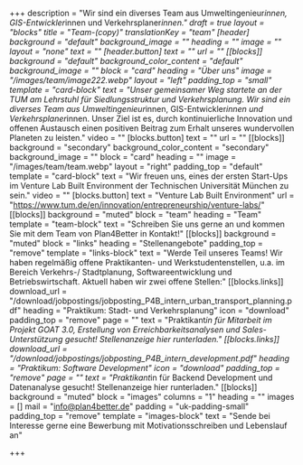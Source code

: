 +++
description = "Wir sind ein diverses Team aus Umweltingenieur*innen, GIS-Entwickler*innen und Verkehrsplaner*innen."
draft = true
layout = "blocks"
title = "Team-(copy)"
translationKey = "team"
[header]
background = "default"
background_image = ""
heading = ""
image = ""
layout = "none"
text = ""
[header.button]
text = ""
url = ""
[[blocks]]
background = "default"
background_color_content = "default"
background_image = ""
block = "card"
heading = "Über uns"
image = "/images/team/image222.webp"
layout = "left"
padding_top = "small"
template = "card-block"
text = "Unser gemeinsamer Weg startete an der TUM am Lehrstuhl für Siedlungsstruktur und Verkehrsplanung. Wir sind ein diverses Team aus Umweltingenieur*innen, GIS-Entwickler*innen und Verkehrsplaner*innen. Unser Ziel ist es, durch kontinuierliche Innovation und offenen Austausch einen positiven Beitrag zum Erhalt unseres wundervollen Planeten zu leisten."
video = ""
[blocks.button]
text = ""
url = ""
[[blocks]]
background = "secondary"
background_color_content = "secondary"
background_image = ""
block = "card"
heading = ""
image = "/images/team/team.webp"
layout = "right"
padding_top = "default"
template = "card-block"
text = "Wir freuen uns, eines der ersten Start-Ups im Venture Lab Built Environment der Technischen Universität München zu sein."
video = ""
[blocks.button]
text = "Venture Lab Built Environment"
url = "https://www.tum.de/en/innovation/entrepreneurship/venture-labs/"
[[blocks]]
background = "muted"
block = "team"
heading = "Team"
template = "team-block"
text = "Schreiben Sie uns gerne an und kommen Sie mit dem Team von Plan4Better in Kontakt!"
[[blocks]]
background = "muted"
block = "links"
heading = "Stellenangebote"
padding_top = "remove"
template = "links-block"
text = "Werde Teil unseres Teams! Wir haben regelmäßig offene Praktikanten- und Werkstudentenstellen, u.a. im Bereich Verkehrs-/ Stadtplanung, Softwareentwicklung und Betriebswirtschaft. Aktuell haben wir zwei offene Stellen:"
[[blocks.links]]
download_url = "/download/jobpostings/jobposting_P4B_intern_urban_transport_planning.pdf"
heading = "Praktikum: Stadt- und Verkehrsplanung"
icon = "download"
padding_top = "remove"
page = ""
text = "Praktikant*in für Mitarbeit im Projekt GOAT 3.0, Erstellung von Erreichbarkeitsanalysen und Sales-Unterstützung gesucht! Stellenanzeige hier runterladen."
[[blocks.links]]
download_url = "/download/jobpostings/jobposting_P4B_intern_development.pdf"
heading = "Praktikum: Software Development"
icon = "download"
padding_top = "remove"
page = ""
text = "Praktikant*in für Backend Development und Datenanalyse gesucht! Stellenanzeige hier runterladen."
[[blocks]]
background = "muted"
block = "images"
columns = "1"
heading = ""
images = []
mail = "info@plan4better.de"
padding = "uk-padding-small"
padding_top = "remove"
template = "images-block"
text = "Sende bei Interesse gerne eine Bewerbung mit Motivationsschreiben und Lebenslauf an"

+++
